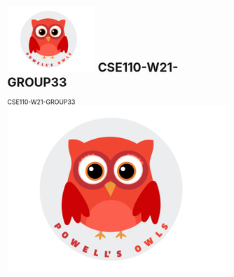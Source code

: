 # <img src="/admin/images/group33_logo.png" alt="owl" width="200"/>  CSE110-W21-GROUP33 

CSE110-W21-GROUP33  ![my image](/admin/images/group33_logo.png#center)
